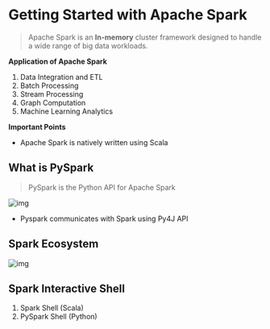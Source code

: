 # Getting Started with Apache Spark

> Apache Spark is an **In-memory** cluster framework designed to handle a wide range of big data workloads.

**Application of Apache Spark**

1. Data Integration and ETL
2. Batch Processing
3. Stream Processing
4. Graph Computation
5. Machine Learning Analytics

**Important Points**

* Apache Spark is natively written using Scala

## What is PySpark

> PySpark is the Python API for Apache Spark

![img](https://lh7-rt.googleusercontent.com/docsz/AD_4nXdxrH9bZJ635Qimn2XVv26-Z83-rj6qBTE-eLDpUk7XLAU29uE_zBnVW46JkVLn44-P8G7D20ap7pNY2HzOo6-GV82LZRz0RWbKLQQJhNjGCKMP--0CeowDsAlQsvsCUFIs-5OK6jqNHHEwxvOlOOBQyAHA?key=_he-T4Jq934AhrSZa-Be-g)

* Pyspark communicates with Spark using Py4J API

## Spark Ecosystem

![img](https://lh7-rt.googleusercontent.com/docsz/AD_4nXcvvVv89D0hw0sk9-3wTHMF4iMCWywWRg2zamF3M5adGT_f9RYiNfkICYTE4sP3qexijYEVZ82qWD5Yrupl2HQCnCNXBmtDj8YndMaeeK7R18VlybRk-bC5bSIrRu9IeMkekPKnraRngyYK_j-iAOsDPcNa?key=_he-T4Jq934AhrSZa-Be-g)

## Spark Interactive Shell

1. Spark Shell (Scala)
2. PySpark Shell (Python)